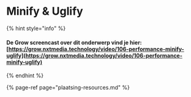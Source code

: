 # Minify & Uglify

{% hint style="info" %}
#### De Grow screencast over dit onderwerp vind je hier: [https://grow.nxtmedia.technology/video/106-performance-minify-uglify](https://grow.nxtmedia.technology/video/106-performance-minify-uglify)
{% endhint %}

{% page-ref page="plaatsing-resources.md" %}




